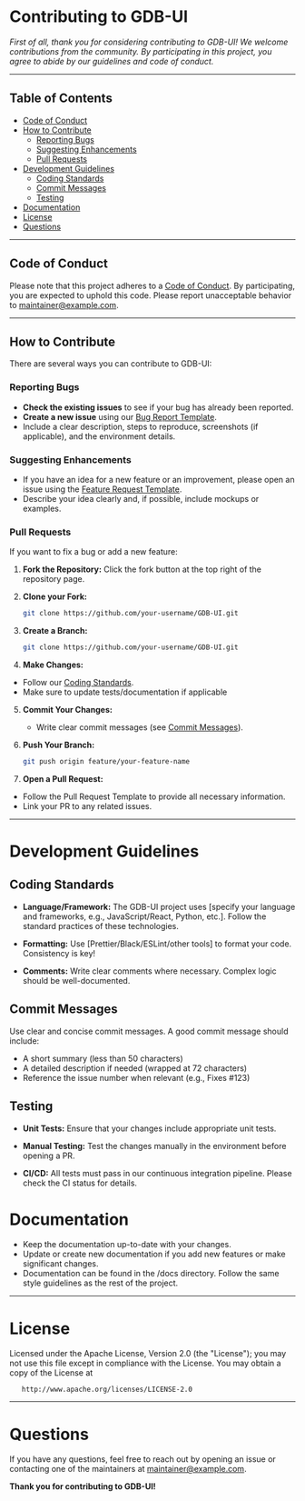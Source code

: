 # Contributing to GDB-UI

_First of all, thank you for considering contributing to GDB-UI! We welcome contributions from the community. By participating in this project, you agree to abide by our guidelines and code of conduct._

---

## Table of Contents

- [Code of Conduct](#code-of-conduct)
- [How to Contribute](#how-to-contribute)
  - [Reporting Bugs](#reporting-bugs)
  - [Suggesting Enhancements](#suggesting-enhancements)
  - [Pull Requests](#pull-requests)
- [Development Guidelines](#development-guidelines)
  - [Coding Standards](#coding-standards)
  - [Commit Messages](#commit-messages)
  - [Testing](#testing)
- [Documentation](#documentation)
- [License](#license)
- [Questions](#questions)

---

## Code of Conduct

Please note that this project adheres to a [Code of Conduct](CODE_OF_CONDUCT.md). By participating, you are expected to uphold this code. Please report unacceptable behavior to [maintainer@example.com](mailto:maintainer@example.com).

---

## How to Contribute

There are several ways you can contribute to GDB-UI:

### Reporting Bugs

- **Check the existing issues** to see if your bug has already been reported.
- **Create a new issue** using our [Bug Report Template](.github/ISSUE_TEMPLATE/bug_report.md).
- Include a clear description, steps to reproduce, screenshots (if applicable), and the environment details.

### Suggesting Enhancements

- If you have an idea for a new feature or an improvement, please open an issue using the [Feature Request Template](.github/ISSUE_TEMPLATE/feature_request.md).
- Describe your idea clearly and, if possible, include mockups or examples.

### Pull Requests

If you want to fix a bug or add a new feature:

1. **Fork the Repository:** Click the fork button at the top right of the repository page.

2. **Clone your Fork:**  
   ```bash
   git clone https://github.com/your-username/GDB-UI.git

3. **Create a Branch:**  
   ```bash
   git clone https://github.com/your-username/GDB-UI.git

4. **Make Changes:**  
  - Follow our [Coding Standards](#coding-standards).
  - Make sure to update tests/documentation if applicable

5. **Commit Your Changes:** 

   - Write clear commit messages (see [Commit Messages](#commit-messages)).

6. **Push Your Branch:**  
   ```bash
   git push origin feature/your-feature-name

7. **Open a Pull Request:**  
  - Follow the Pull Request Template to provide all necessary information.
  - Link your PR to any related issues.

  ---

# Development Guidelines

## Coding Standards
- **Language/Framework:** The GDB-UI project uses [specify your language and frameworks, e.g., JavaScript/React, Python, etc.]. Follow the standard practices of these technologies.

- **Formatting:** Use [Prettier/Black/ESLint/other tools] to format your code. Consistency is key!

- **Comments:** Write clear comments where necessary. Complex logic should be well-documented.

## Commit Messages

Use clear and concise commit messages. A good commit message should include:

- A short summary (less than 50 characters)
- A detailed description if needed (wrapped at 72 characters)
- Reference the issue number when relevant (e.g., Fixes #123)

## Testing
- **Unit Tests:** Ensure that your changes include appropriate unit tests.

- **Manual Testing:** Test the changes manually in the environment before opening a PR.

- **CI/CD:** All tests must pass in our continuous integration pipeline. Please check the CI status for details.

# Documentation
- Keep the documentation up-to-date with your changes.
- Update or create new documentation if you add new features or make significant changes.
- Documentation can be found in the /docs directory. Follow the same style guidelines as the rest of the project.

--- 

# License

Licensed under the Apache License, Version 2.0 (the "License");
   you may not use this file except in compliance with the License.
   You may obtain a copy of the License at

       http://www.apache.org/licenses/LICENSE-2.0

---

# Questions
If you have any questions, feel free to reach out by opening an issue or contacting one of the maintainers at maintainer@example.com.

**Thank you for contributing to GDB-UI!**
